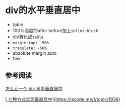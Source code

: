 # div的水平垂直居中

- table
- 100%高度的after before加上`inline-block`
- div转化成`table`
- `margin-top: -50%`
- `translate: -50%`
- absolute margin auto
- flex



## 参考阅读

[怎么让一个 div 水平垂直居中](<https://github.com/Advanced-Frontend/Daily-Interview-Question/issues/92>)

[[ 七种方式实现垂直居中](https://jscode.me/t/topic/1936)](<https://jscode.me/t/topic/1936>)

